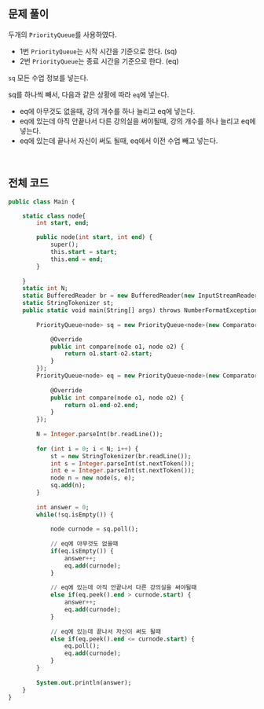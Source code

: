 ## 문제 풀이

두개의 `PriorityQueue`를 사용하였다.

- 1번 `PriorityQueue`는 시작 시간을 기준으로 한다. (sq)
- 2번 `PriorityQueue`는 종료 시간을 기준으로 한다. (eq)

`sq` 모든 수업 정보를 넣는다.

sq를 하나씩 빼서, 다음과 같은 상황에 따라 `eq`에 넣는다.

- eq에 아무것도 없을때, 강의 개수를 하나 늘리고 eq에 넣는다.
- eq에 있는데 아직 안끝나서 다른 강의실을 써야될때, 강의 개수를 하나 늘리고 eq에 넣는다.
- eq에 있는데 끝나서 자신이 써도 될때, eq에서 이전 수업 빼고 넣는다.

<br>

## 전체 코드

```sql
public class Main {

	static class node{
		int start, end;

		public node(int start, int end) {
			super();
			this.start = start;
			this.end = end;
		}
		
	}
	static int N;
	static BufferedReader br = new BufferedReader(new InputStreamReader(System.in));
	static StringTokenizer st;
	public static void main(String[] args) throws NumberFormatException, IOException {
		
		PriorityQueue<node> sq = new PriorityQueue<node>(new Comparator<node>() {

			@Override
			public int compare(node o1, node o2) {
				return o1.start-o2.start;
			}
		});
		PriorityQueue<node> eq = new PriorityQueue<node>(new Comparator<node>() {
			
			@Override
			public int compare(node o1, node o2) {
				return o1.end-o2.end;
			}
		});
		
		N = Integer.parseInt(br.readLine());
		
		for (int i = 0; i < N; i++) {
			st = new StringTokenizer(br.readLine());
			int s = Integer.parseInt(st.nextToken());
			int e = Integer.parseInt(st.nextToken());
			node n = new node(s, e);
			sq.add(n);
		}
		
		int answer = 0;
		while(!sq.isEmpty()) {
			
			node curnode = sq.poll();
			
			// eq에 아무것도 없을때
			if(eq.isEmpty()) {
				answer++;
				eq.add(curnode);
			}
			
			// eq에 있는데 아직 안끝나서 다른 강의실을 써야될때
			else if(eq.peek().end > curnode.start) {
				answer++;
				eq.add(curnode);
			}
			
			// eq에 있는데 끝나서 자신이 써도 될때
			else if(eq.peek().end <= curnode.start) {
				eq.poll();
				eq.add(curnode);
			}
		}
		
		System.out.println(answer);
	}
}
```
